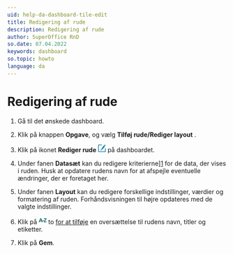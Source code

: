 ```yaml
---
uid: help-da-dashboard-tile-edit
title: Redigering af rude
description: Redigering af rude
author: SuperOffice RnD
so.date: 07.04.2022
keywords: dashboard
so.topic: howto
language: da
---
```


# Redigering af rude

1. Gå til det ønskede dashboard.

2. Klik på knappen **Opgave**, og vælg **Tilføj rude/Rediger layout** .

3. Klik på ikonet **Rediger rude** ![ikon][img2] på dashboardet.

4. Under fanen **Datasæt** kan du redigere kriterierne][1] for de data, der vises i ruden. Husk at opdatere rudens navn for at afspejle eventuelle ændringer, der er foretaget her.

5. Under fanen **Layout** kan du redigere forskellige indstillinger, værdier og formatering af ruden. Forhåndsvisningen til højre opdateres med de valgte indstillinger.

6. Klik på ![ikon][img1] to [for at tilføje][2] en oversættelse til rudens navn, titler og etiketter.

7. Klik på **Gem**.

<!-- Referenced links -->
[1]: ../../search-options/learn/using-search-criteria.md
[2]: ../../globalization-and-localization/learn/translate-fields.md

<!-- Referenced images -->
[img1]: ../../../../common/icons/az.png
[img2]: ../../../../common/icons/edit-pen.png
